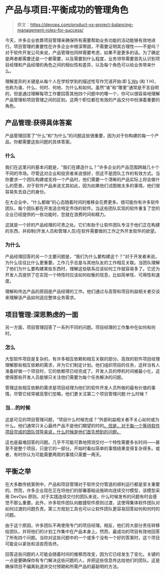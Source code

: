 # 产品与项目:平衡成功的管理角色

> 原文：<https://devops.com/product-vs-project-balancing-management-roles-for-success/>

今天，许多企业依靠项目管理来确保所有需要帮助业务功能的活动能够有效地进行。项目管理的重要性在许多企业中根深蒂固，不需要证明其合理性——不是吗？对于软件开发公司来说，产品管理也同样需要考虑，如果不是更多的话。为了确定是两者都需要还是一个都需要，以及需要到什么程度，业务领导需要首先认识到项目经理和产品经理的角色之间的相似性和差异，以及每个角色可以给业务带来什么。

理解差异的关键是从每个人在学校学到的描述性写作咒语开始:即 [5 Ws](https://en.wikipedia.org/wiki/Five_Ws) (和 1 H)，也称为谁、什么、何时、何地、为什么和如何。虽然“谁”和“哪里”通常是不言自明的，但是通过理解每项工作要回答其他四个问题中的哪一个，你可以很容易地理解产品管理和项目管理之间的区别。这两个职位都在有效的产品交付中扮演着重要的角色。

## 产品管理:获得具体答案

产品管理回答了“什么”和“为什么”的问题这些很重要，因为对于你构建的每一个产品，你都需要这些问题的具体答案。

### 什么

我们在这里问的基本问题是，“我们在建造什么？”许多企业的产品范围跨越几十个不同的市场。尽管这对企业和投资者来说很好，但这不是团队工作的有效方式。当你要求一个团队构建或支持一个产品时，他们需要一个清晰的产品实际上将会做什么的愿景。对于软件产品来说尤其如此，因为如果他们试图做太多的事情，他们很容易失去自己的身份。

在大企业中，“什么都做”的心态随着时间的推移会花费更多。很可能你有许多软件团队，每个团队都在开发适合特定市场的软件。当这些团队实现的软件重复了您的企业已经提供的一些功能时，您就在浪费时间和精力。

这就是一个好的产品经理的可贵之处。它们有助于让软件团队专注于他们正在构建的东西，并抑制(开发人员和管理人员)在软件需要做的工作之外开发软件的欲望。

### 为什么

产品经理回答的另一个主要问题是，“我们为什么要构建这个？”对于开发者来说，为什么往往比什么更重要。工作几乎总是与其他队友的工作相互关联。当团队理解了他们为什么要构建某些东西时，理解这些联系应该如何工作就容易多了。它还为开发人员提供了在实现一个特性时应该如何权衡的信息，比如简单性、可用性和速度。

理解和传达产品的原因是产品经理的工作。他们通过与高管和项目利益相关者交谈来理解该产品如何适应整体业务需求。

## 项目管理:深思熟虑的一面

另一方面，项目管理回答了一系列不同的问题。项目经理的工作集中在如何和何时。

### 怎么

大型软件项目是复杂的，有许多相互依赖和相互关联的部分。高效的软件项目经理理解那些相互依赖的需求，并为它们制定计划。他们组织项目的任务，这样当有人准备好做一个项目时，它的依赖项已经完成了。开发人员的停机时间被最小化，这使得那些开发人员能够只关注他们需要为每个任务解决的问题。

管理这些相互依赖的需求是项目经理为他们的软件开发人员所做的最有价值的事情，尽管它经常被高管们忽略，他们更关注第二个项目管理问题:什么时候？

### 当...的时候

这是可见的项目管理问题，“项目什么时候完成？”外部利益相关者不关心如何或为什么。他们通常只关心最终产品不是他们期望的时的[。但是，对于每一个等待软件项目完成的团队领导来说，什么时候是他们首先想到的问题。](https://devops.com/provide-continuous-value-with-product-centric-delivery/)

这也是最难回答的问题。几乎不可能可靠地预测交付一个特性需要多长时间——甚至不是整个项目，只是它的一部分。开始时看似简单的事情结果变得复杂得多。或者，有时你认为可能需要两周的事情只需要一两天。

## 平衡之举

在大多数传统案例中，产品和项目管理对于软件交付管道的顺利运行都是至关重要的。然而，许多企业现在正在将他们的部署基础设施转向连续交付模型，该模型采用 DevOps 原则。对于实践连续交付的团队来说，什么时候发布的问题有时会感觉不那么重要。此外，许多软件团队向敏捷软件原则过渡，这使得集体软件团队对如何过渡的问题负责。第三方规划工具也可以让软件团队更容易回答如何和何时的问题。

由于这个原因，许多团队不再使用专门的项目经理。相反，他们将大部分责任转移给团队，并将他们的计划工作集中在产品本身上。然而，最成功的项目有效地回答了所有四个问题。当你对这些问题中的一个或多个没有一个好的答案时，这个项目可能会以紧张和沮丧而告终。

回答这些问题的人可能会随着时间的推移而改变，因为它已经发生了变化。关键的一点是要确保你有专门解决这些问题的人，并把这些信息传达给他们的团队。这是确保项目不偏离轨道并交付预期和所需产品的最聪明的方法。